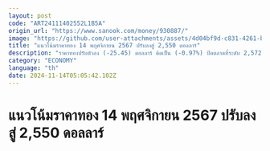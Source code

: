 ```yaml
---
layout: post
code: "ART24111402552L1B5A"
origin_url: "https://www.sanook.com/money/930887/"
image: "https://github.com/user-attachments/assets/4d04bf9d-c831-4261-b3b5-9b9615484b91"
title: "แนวโน้มราคาทอง 14 พฤศจิกายน 2567 ปรับลงสู่ 2,550 ดอลลาร์"
description: "ราคาทองปรับตัวลง (-25.45) ดอลลาร์ คิดเป็น (-0.97%) ปิดตลาดที่ระดับ 2,572 ดอลลาร์ คืนนี้สหรัฐจะเปิดเผยดัชนีราคาผู้ผลิต (PPI) เดือน ต.ค. คาดทองคำปรับลงสู่ 2,550 ดอลลาร์"
category: "ECONOMY"
language: "th"
date: 2024-11-14T05:05:42.102Z
---
```


# แนวโน้มราคาทอง 14 พฤศจิกายน 2567 ปรับลงสู่ 2,550 ดอลลาร์